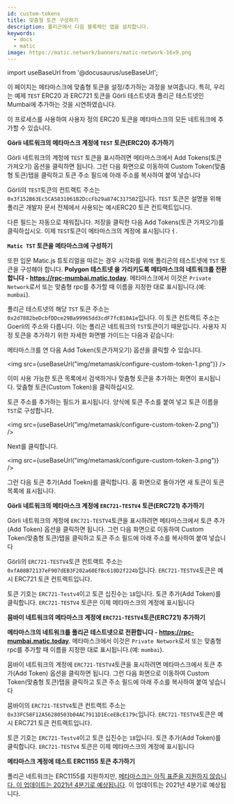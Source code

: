 ```yaml
---
id: custom-tokens
title: 맞춤형 토큰 구성하기
description: 폴리곤에서 다음 블록체인 앱을 설치합니다.
keywords:
  - docs
  - matic
image: https://matic.network/banners/matic-network-16x9.png
---
```

import useBaseUrl from '@docusaurus/useBaseUrl';

이 페이지는 메타마스크에 맞춤형 토큰을 설정/추가하는 과정을 보여줍니다. 특히, 우리는 예제  `TEST` ERC20 과 ERC721 토큰을 Görli 테스트넷과 폴리곤 테스트넷인 Mumbai에 추가하는 것을 시연하였습니다.

이 프로세스를 사용하여 사용자 정의 ERC20 토큰을 메타마스크의 모든 네트워크에 추가할 수 있습니다.

**Görli 네트워크의 메타마스크 계정에 `TEST` 토큰(ERC20) 추가하기**

Görli 네트워크의 계정에 `TEST` 토큰을 표시하려면 메타마스크에서 Add Tokens(토큰 가져오기) 옵션을 클릭하면 됩니다. 그런 다음 화면으로 이동하여 Custom Token(맞춤형 토큰)탭을 클릭하고 토큰 주소 필드에 아래 주소를 복사하여 붙여 넣습니다

Görli의 `TEST`토큰의 컨트랙트 주소는`0x3f152B63Ec5CA5831061B2DccFb29a874C317502`입니다. `TEST` 토큰은 설명을 위해 폴리곤 개발자 문서 전체에서 사용되는 예시ERC20 토큰 컨트랙트입니다.

다른 필드는 자동으로 채워집니다. 저장을 클릭한 다음 Add Tokens(토큰 가져오기)를 클릭하십시오. 이제 `TEST`토큰이 메타마스크의 계정에 표시됩니다ㅓ.

**`Matic TST` 토큰을 메타마스크에 구성하기**

또한 입문 Matic.js 튜토리얼을 따르는 경우 시각화를 위해 폴리곤의 테스트넷에 `TST` 토큰을 구성해야 합니다. **Polygon 테스트넷 을 가리키도록 메타마스크의 네트워크를 전환합니다 - https://rpc-mumbai.matic.today**. 메타마스크에서 이것은 `Private Network`로서 또는 맞춤형 rpc를 추가할 때 이름을 지정한 대로 표시됩니다.(예: `mumbai`).

폴리곤 테스트넷의 해당 `TST` 토큰 주소는 `0x2d7882beDcbfDDce29Ba99965dd3cdF7fcB10A1e`입니다. 이 토큰 컨트랙트 주소는 Goerli의 주소와 다릅니다. 이는 폴리곤 네트워크의 `TST`토큰이기 때문입니다. 사용자 지정 토큰을 추가하기 위한 자세한 화면별 가이드는 다음과 같습니다:

메타마스크를 연 다음 Add Token(토큰가져오기) 옵션을 클릭할 수 있습니다.

<img src={useBaseUrl("img/metamask/configure-custom-token-1.png")} />

이미 사용 가능한 토큰 목록에서 검색하거나 맞춤형 토큰을 추가하는 화면이 표시됩니다. 맞춤형 토큰(Custom Token)을 클릭하십시오.

토큰 주소를 추가하는 필드가 표시됩니다. 양식에 토큰 주소를 붙여 넣고 토큰 이름을 `TST`로 구성합니다.

<img src={useBaseUrl("img/metamask/configure-custom-token-2.png")} />

Next를 클릭합니다.

<img src={useBaseUrl("img/metamask/configure-custom-token-3.png")} />

그런 다음 토큰 추가(Add Toekn)를 클릭합니다. 홈 화면으로 돌아가면 새 토큰이 토큰 목록에 표시됩니다.

**Görli 네트워크의 메타마스크 계정에 `ERC721-TESTV4` 토큰(ERC721) 추가하기**

Görli 네트워크의 계정에 `ERC721-TESTV4`토큰을 표시하려면 메타마스크에서 토큰 추가(Add Token) 옵션을 클릭하면 됩니다. 그런 다음 화면으로 이동하여 Custom Token(맞춤형 토큰)탭을 클릭하고 토큰 주소 필드에 아래 주소를 복사하여 붙여 넣습니다

Görli의 `ERC721-TESTV4`토큰 컨트랙트 주소는 `0xfA08B72137eF907dEB3F202a60EfBc610D2f224b`입니다.  `ERC721-TESTV4`토큰은 예시 ERC721 토큰 컨트랙트입니다.

토큰 기호는 `ERC721-Testv4`이고 토큰 십진수는 `18`입니다. 토큰 추가(Add Token)를 클릭합니다. `ERC721-TESTV4` 토큰은 이제 메타마스크의 계정에 표시됩니다

**뭄바이 네트워크의 메타마스크 계정에 `ERC721-TESTV4`토큰(ERC721) 추가하기**

**메타마스크의 네트워크를 폴리곤 테스트넷으로 전환합니다 - https://rpc-mumbai.matic.today**. 메타마스크에서 이것은 `Private Network`로서 또는 맞춤형 rpc를 추가할 때 이름을 지정한 대로 표시됩니다.(예: `mumbai`).

뭄바이 네트워크의 계정에 `ERC721-TESTV4`토큰을 표시하려면 메타마스크에서 토큰 추가(Add Token) 옵션을 클릭하면 됩니다. 그런 다음 화면으로 이동하여 Custom Token(맞춤형 토큰)탭을 클릭하고 토큰 주소 필드에 아래 주소를 복사하여 붙여 넣습니다

뭄바이의 `ERC721-TESTV4`토큰 컨트랙트 주소는 `0x33FC58F12A56280503b04AC7911D1EceEBcE179c`입니다. `ERC721-TESTV4`토큰은 예시 ERC721 토큰 컨트랙트입니다.

토큰 기호는 `ERC721-Testv4`이고 토큰 십진수는 `18`입니다. 토큰 추가(Add Token)를 클릭합니다. `ERC721-TESTV4` 토큰은 이제 메타마스크의 계정에 표시됩니다

**메타마스크 계정에 테스트 ERC1155 토큰 추가하기**

폴리곤 네트워크는 ERC1155를 지원하지만, [메타마스크는 아직 표준을 지원하지 않습니다. 이 업데이트는 2021년 4분기로 예상됩니다](https://metamask.zendesk.com/hc/en-us/articles/360058488651-Does-MetaMask-support-ERC-1155-). 이 업데이트는 2021년 4분기로 예상됩니다.
